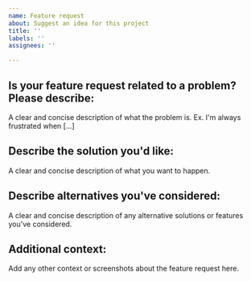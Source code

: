 ```yaml
---
name: Feature request
about: Suggest an idea for this project
title: ''
labels: ''
assignees: ''

---
```


## Is your feature request related to a problem? Please describe:
A clear and concise description of what the problem is. Ex. I'm always frustrated when [...]

## Describe the solution you'd like:
A clear and concise description of what you want to happen.

## Describe alternatives you've considered:
A clear and concise description of any alternative solutions or features you've considered.

## Additional context:
Add any other context or screenshots about the feature request here.
